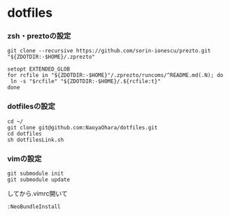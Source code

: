 dotfiles
========

### zsh・preztoの設定
```
git clone --recursive https://github.com/sorin-ionescu/prezto.git "${ZDOTDIR:-$HOME}/.zprezto"
```
```
setopt EXTENDED_GLOB
for rcfile in "${ZDOTDIR:-$HOME}"/.zprezto/runcoms/^README.md(.N); do
 ln -s "$rcfile" "${ZDOTDIR:-$HOME}/.${rcfile:t}"
done
```
### dotfilesの設定
```
cd ~/
git clone git@github.com:NaoyaOhara/dotfiles.git
cd dotfiles
sh dotfilesLink.sh
```
### vimの設定
```
git submodule init
git submodule update
```
してから.vimrc開いて
```
:NeoBundleInstall
```
